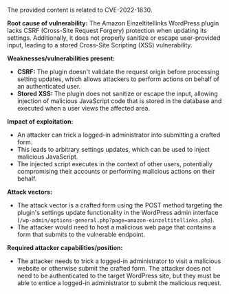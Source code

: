 The provided content is related to CVE-2022-1830.

**Root cause of vulnerability:** The Amazon Einzeltitellinks WordPress plugin lacks CSRF (Cross-Site Request Forgery) protection when updating its settings. Additionally, it does not properly sanitize or escape user-provided input, leading to a stored Cross-Site Scripting (XSS) vulnerability.

**Weaknesses/vulnerabilities present:**
*   **CSRF:** The plugin doesn't validate the request origin before processing setting updates, which allows attackers to perform actions on behalf of an authenticated user.
*   **Stored XSS:** The plugin does not sanitize or escape the input, allowing injection of malicious JavaScript code that is stored in the database and executed when a user views the affected area.

**Impact of exploitation:**
*   An attacker can trick a logged-in administrator into submitting a crafted form.
*   This leads to arbitrary settings updates, which can be used to inject malicious JavaScript.
*   The injected script executes in the context of other users, potentially compromising their accounts or performing malicious actions on their behalf.

**Attack vectors:**
*   The attack vector is a crafted form using the POST method targeting the plugin's settings update functionality in the WordPress admin interface (`/wp-admin/options-general.php?page=amazon-einzeltitellinks.php`).
*   The attacker would need to host a malicious web page that contains a form that submits to the vulnerable endpoint.

**Required attacker capabilities/position:**
*   The attacker needs to trick a logged-in administrator to visit a malicious website or otherwise submit the crafted form. The attacker does not need to be authenticated to the target WordPress site, but they must be able to entice a logged-in administrator to submit the malicious request.